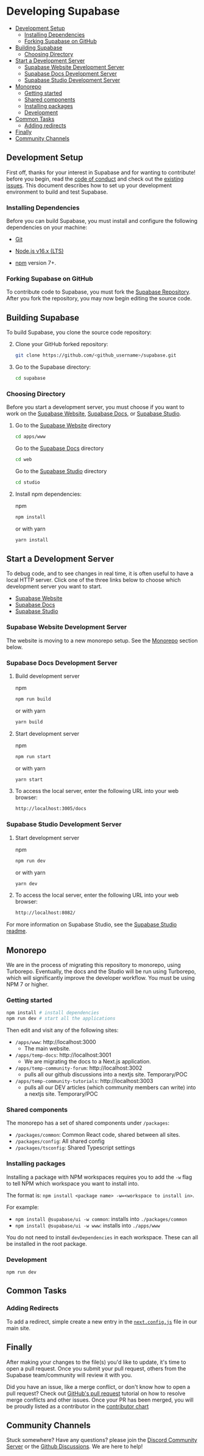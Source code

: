 # Developing Supabase

- [Development Setup](#development-setup)
  - [Installing Dependencies](#installing-dependencies)
  - [Forking Supabase on GitHub](#forking-supabase-on-github)
- [Building Supabase](#building-supabase)
  - [Choosing Directory](#choosing-directory)
- [Start a Development Server](#start-a-development-server)
  - [Supabase Website Development Server](#supabase-website-development-server)
  - [Supabase Docs Development Server](#supabase-docs-development-server)
  - [Supabase Studio Development Server](#supabase-studio-development-server)
- [Monorepo](#monorepo)
  - [Getting started](#getting-started)
  - [Shared components](#shared-components)
  - [Installing packages](#installing-packages)
  - [Development](#development)
- [Common Tasks](#common-tasks)
  - [Adding redirects](#adding-redirects)
- [Finally](#finally)
- [Community Channels](#community-channels)

## Development Setup

First off, thanks for your interest in Supabase and for wanting to contribute! before you begin, read the
[code of conduct](https://github.com/supabase/.github/blob/main/CODE_OF_CONDUCT.md) and check out the
[existing issues](https://github.com/supabase/supabase/issues).
This document describes how to set up your development environment to build and test Supabase.

### Installing Dependencies

Before you can build Supabase, you must install and configure the following dependencies on your
machine:

- [Git](http://git-scm.com/)

- [Node.js v16.x (LTS)](http://nodejs.org)

- [npm](https://www.npmjs.com/) version 7+.

### Forking Supabase on GitHub

To contribute code to Supabase, you must fork the [Supabase Repository](https://github.com/supabase/supabase). After you fork the repository, you may now begin editing the source code.

## Building Supabase

To build Supabase, you clone the source code repository:

2. Clone your GitHub forked repository:

   ```sh
   git clone https://github.com/<github_username>/supabase.git
   ```

3. Go to the Supabase directory:
   ```sh
   cd supabase
   ```

### Choosing Directory

Before you start a development server, you must choose if you want to work on the [Supabase Website](https://supabase.com), [Supabase Docs](https://supabase.com/docs), or [Supabase Studio](https://app.supabase.com).

1. Go to the [Supabase Website](https://supabase.com) directory

   ```sh
   cd apps/www
   ```

   Go to the [Supabase Docs](https://supabase.com/docs) directory

   ```sh
   cd web
   ```

   Go to the [Supabase Studio](https://app.supabase.com) directory

   ```sh
   cd studio
   ```

2. Install npm dependencies:

   npm

   ```sh
   npm install
   ```

   or with yarn

   ```sh
   yarn install
   ```

## Start a Development Server

To debug code, and to see changes in real time, it is often useful to have a local HTTP server. Click one of the three links below to choose which development server you want to start.

- [Supabase Website](#Supabase-Website-Development-Server)
- [Supabase Docs](#Supabase-Docs-Development-Server)
- [Supabase Studio](#Supabase-Studio-Development-Server)

### Supabase Website Development Server

The website is moving to a new monorepo setup. See the [Monorepo](#monorepo) section below.

### Supabase Docs Development Server

1. Build development server

   npm

   ```sh
   npm run build
   ```

   or with yarn

   ```sh
   yarn build
   ```

2. Start development server

   npm

   ```sh
   npm run start
   ```

   or with yarn

   ```sh
   yarn start
   ```

3. To access the local server, enter the following URL into your web browser:

   ```sh
   http://localhost:3005/docs
   ```

### Supabase Studio Development Server

1. Start development server

   npm

   ```sh
   npm run dev
   ```

   or with yarn

   ```sh
   yarn dev
   ```

2. To access the local server, enter the following URL into your web browser:

   ```sh
   http://localhost:8082/
   ```

For more information on Supabase Studio, see the [Supabase Studio readme](./studio/README.md).

## Monorepo

We are in the process of migrating this repository to monorepo, using Turborepo.
Eventually, the docs and the Studio will be run using Turborepo, which will significantly improve the developer workflow.
You must be using NPM 7 or higher.

### Getting started

```sh
npm install # install dependencies
npm run dev # start all the applications
```

Then edit and visit any of the following sites:

- `/apps/www`: http://localhost:3000
  - The main website.
- `/apps/temp-docs`: http://localhost:3001
  - We are migrating the docs to a Next.js application.
- `/apps/temp-community-forum`: http://localhost:3002
  - pulls all our github discussions into a nextjs site. Temporary/POC
- `/apps/temp-community-tutorials`: http://localhost:3003
  - pulls all our DEV articles (which community members can write) into a nextjs site. Temporary/POC

### Shared components

The monorepo has a set of shared components under `/packages`:

- `/packages/common`: Common React code, shared between all sites.
- `/packages/config`: All shared config
- `/packages/tsconfig`: Shared Typescript settings

### Installing packages

Installing a package with NPM workspaces requires you to add the `-w` flag to tell NPM which workspace you want to install into.

The format is: `npm install <package name> -w=<workspace to install in>`.

For example:

- `npm install @supabase/ui -w common`: installs into `./packages/common`
- `npm install @supabase/ui -w www`: installs into `./apps/www`

You do not need to install `devDependencies` in each workspace. These can all be installed in the root package.

### Development

`npm run dev`

## Common Tasks

### Adding Redirects

To add a redirect, simple create a new entry in the [`next.config.js`](https://github.com/supabase/supabase/blob/master/apps/www/next.config.js) file in our main site.

## Finally

After making your changes to the file(s) you'd like to update, it's time to open a pull request. Once you submit your pull request, others from the Supabase team/community will review it with you.

Did you have an issue, like a merge conflict, or don't know how to open a pull request? Check out [GitHub's pull request](https://docs.github.com/en/pull-requests/collaborating-with-pull-requests) tutorial on how to resolve merge conflicts and other issues. Once your PR has been merged, you will be proudly listed as a contributor in the [contributor chart](https://github.com/supabase/supabase/graphs/contributors)

## Community Channels

Stuck somewhere? Have any questions? please join the [Discord Community Server](https://discord.supabase.com/) or the [Github Discussions](https://github.com/supabase/supabase/discussions). We are here to help!
